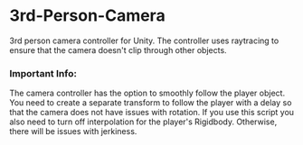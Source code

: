 # 3rd-Person-Camera
3rd person camera controller for Unity. The controller uses raytracing to ensure that the camera doesn't clip through other objects.

### Important Info:
The camera controller has the option to smoothly follow the player object. You need to create a separate transform to follow the player
with a delay so that the camera does not have issues with rotation. If you use this script you also need to turn off interpolation for the
player's Rigidbody. Otherwise, there will be issues with jerkiness.
